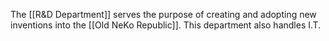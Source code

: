 The [[R&D Department]] serves the purpose of creating and adopting new inventions into the [[Old NeKo Republic]]. This department also handles I.T.